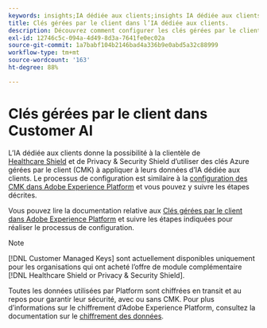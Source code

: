 ```yaml
---
keywords: insights;IA dédiée aux clients;insights IA dédiée aux clients;service de requêtes AAI;requêtes d’IA dédiée aux clients;scores d’IA dédiée aux clients; clés gérées par le client dans CAI
title: Clés gérées par le client dans l’IA dédiée aux clients.
description: Découvrez comment configurer les clés gérées par le client pour l’IA dédiée aux clients.
exl-id: 12746c5c-094a-4d49-8d3a-7641fe0ec02a
source-git-commit: 1a7babf104b2146bad4a336b9e0abd5a32c88999
workflow-type: tm+mt
source-wordcount: '163'
ht-degree: 88%

---
```


# Clés gérées par le client dans Customer AI

L’IA dédiée aux clients donne la possibilité à la clientèle de [Healthcare Shield](https://www.adobe.com/trust/compliance/hipaa-ready.html) et de Privacy &amp; Security Shield d’utiliser des clés Azure gérées par le client (CMK) à appliquer à leurs données d’IA dédiée aux clients. Le processus de configuration est similaire à la [configuration des CMK dans Adobe Experience Platform](../../../landing/governance-privacy-security/customer-managed-keys/overview.md) et vous pouvez y suivre les étapes décrites.

Vous pouvez lire la documentation relative aux [Clés gérées par le client dans Adobe Experience Platform](../../../landing/governance-privacy-security/encryption.md) et suivre les étapes indiquées pour réaliser le processus de configuration.

>[!NOTE]
>
>[!DNL Customer Managed Keys] sont actuellement disponibles uniquement pour les organisations qui ont acheté l’offre de module complémentaire [!DNL Healthcare Shield or Privacy & Security Shield].

Toutes les données utilisées par Platform sont chiffrées en transit et au repos pour garantir leur sécurité, avec ou sans CMK. Pour plus d’informations sur le chiffrement d’Adobe Experience Platform, consultez la documentation sur le [chiffrement des données](../../../landing/governance-privacy-security/encryption.md).
